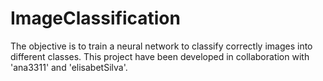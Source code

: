 # ImageClassification
The objective is to train a neural network to classify correctly images into different classes.
This project have been developed in collaboration with 'ana3311'
and 'elisabetSilva'.
